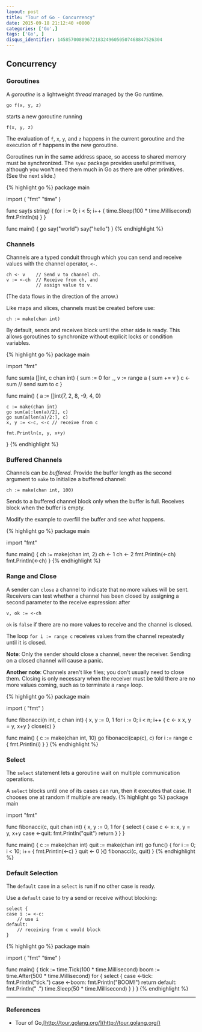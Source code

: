 ```yaml
---
layout: post
title: "Tour of Go - Concurrency"
date: 2015-09-18 21:12:40 +0800
categories: ['Go',]
tags: ['Go', ]
disqus_identifier: 145857008096721832496050507468847526304
---
```

## Concurrency

### Goroutines

A *goroutine* is a lightweight *thread* managed by the Go runtime.

    go f(x, y, z)

starts a new goroutine running

    f(x, y, z)

The evaluation of `f`, `x`, `y`, and `z` happens in the current goroutine and the execution of `f` happens in the new goroutine.

Goroutines run in the same address space, so access to shared memory must be synchronized. The `sync` package provides useful primitives, although you won't need them much in Go as there are other primitives. (See the next slide.)

{% highlight go %}
package main

import (
	"fmt"
	"time"
)

func say(s string) {
	for i := 0; i < 5; i++ {
		time.Sleep(100 * time.Millisecond)
		fmt.Println(s)
	}
}

func main() {
	go say("world")
	say("hello")
}
{% endhighlight %}

### Channels

Channels are a typed conduit through which you can send and receive values with the channel operator, `<-`.

    ch <- v    // Send v to channel ch.
    v := <-ch  // Receive from ch, and
               // assign value to v.

(The data flows in the direction of the arrow.)

Like maps and slices, channels must be created before use:

    ch := make(chan int)

By default, sends and receives block until the other side is ready. This allows goroutines to synchronize without explicit locks or condition variables.

{% highlight go %}
package main

import "fmt"

func sum(a []int, c chan int) {
	sum := 0
	for _, v := range a {
		sum += v
	}
	c <- sum // send sum to c
}

func main() {
	a := []int{7, 2, 8, -9, 4, 0}

	c := make(chan int)
	go sum(a[:len(a)/2], c)
	go sum(a[len(a)/2:], c)
	x, y := <-c, <-c // receive from c

	fmt.Println(x, y, x+y)
}
{% endhighlight %}

### Buffered Channels

Channels can be *buffered*. Provide the buffer length as the second argument to `make` to initialize a buffered channel:

    ch := make(chan int, 100)

Sends to a buffered channel block only when the buffer is full. Receives block when the buffer is empty.

Modify the example to overfill the buffer and see what happens.

{% highlight go %}
package main

import "fmt"

func main() {
	ch := make(chan int, 2)
	ch <- 1
	ch <- 2
	fmt.Println(<-ch)
	fmt.Println(<-ch)
}
{% endhighlight %}

### Range and Close

A sender can `close` a channel to indicate that no more values will be sent. Receivers can test whether a channel has been closed by assigning a second parameter to the receive expression: after

    v, ok := <-ch

`ok` is `false` if there are no more values to receive and the channel is closed.

The loop `for i := range c` receives values from the channel repeatedly until it is closed.

**Note**: Only the sender should close a channel, never the receiver. Sending on a closed channel will cause a panic.

**Another note**: Channels aren't like files; you don't usually need to close them. Closing is only necessary when the receiver must be told there are no more values coming, such as to terminate a `range` loop.

{% highlight go %}
package main

import (
	"fmt"
)

func fibonacci(n int, c chan int) {
	x, y := 0, 1
	for i := 0; i < n; i++ {
		c <- x
		x, y = y, x+y
	}
	close(c)
}

func main() {
	c := make(chan int, 10)
	go fibonacci(cap(c), c)
	for i := range c {
		fmt.Println(i)
	}
}
{% endhighlight %}

### Select

The `select` statement lets a goroutine wait on multiple communication operations.

A `select` blocks until one of its cases can run, then it executes that case. It chooses one at random if multiple are ready.
{% highlight go %}
package main

import "fmt"

func fibonacci(c, quit chan int) {
	x, y := 0, 1
	for {
		select {
		case c <- x:
			x, y = y, x+y
		case <-quit:
			fmt.Println("quit")
			return
		}
	}
}

func main() {
	c := make(chan int)
	quit := make(chan int)
	go func() {
		for i := 0; i < 10; i++ {
			fmt.Println(<-c)
		}
		quit <- 0
	}()
	fibonacci(c, quit)
}
{% endhighlight %}

### Default Selection

The `default` case in a `select` is run if no other case is ready.

Use a `default` case to try a send or receive without blocking:

    select {
    case i := <-c:
        // use i
    default:
        // receiving from c would block
    }
{% highlight go %}
package main

import (
	"fmt"
	"time"
)

func main() {
	tick := time.Tick(100 * time.Millisecond)
	boom := time.After(500 * time.Millisecond)
	for {
		select {
		case <-tick:
			fmt.Println("tick.")
		case <-boom:
			fmt.Println("BOOM!")
			return
		default:
			fmt.Println("    .")
			time.Sleep(50 * time.Millisecond)
		}
	}
}
{% endhighlight %}

* * *

### References

* Tour of Go,[http://tour.golang.org/](http://tour.golang.org/)
